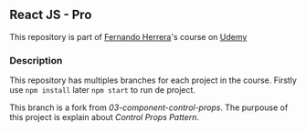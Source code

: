 ## React JS - Pro 
This repository is part of [Fernando Herrera](https://fernando-herrera.com/)'s course on [Udemy](https://www.udemy.com/course/react-pro/)

### Description
This repository has multiples branches for each project in the course. Firstly use `npm install` later `npm start` to run de project.

This branch is a fork from *03-component-control-props*. The purpouse of this project is explain about *Control Props Pattern*.